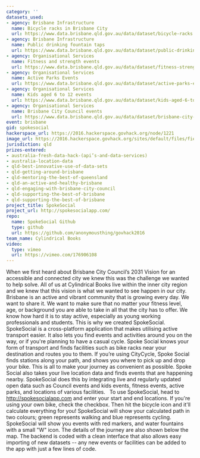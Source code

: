 ```yaml
---
category: ''
datasets_used:
- agency: Brisbane Infrastructure
  name: Bicycle racks in Brisbane City
  url: https://www.data.brisbane.qld.gov.au/data/dataset/bicycle-racks
- agency: Brisbane Infrastructure
  name: Public drinking fountain taps
  url: https://www.data.brisbane.qld.gov.au/data/dataset/public-drinking-fountain-taps
- agency: Organisational Services
  name: Fitness and strength events
  url: https://www.data.brisbane.qld.gov.au/data/dataset/fitness-strength-events
- agency: Organisational Services
  name: Active Parks Events
  url: https://www.data.brisbane.qld.gov.au/data/dataset/active-parks-events
- agency: Organisational Services
  name: Kids aged 6 to 12 events
  url: https://www.data.brisbane.qld.gov.au/data/dataset/kids-aged-6-to-12-events
- agency: Organisational Services
  name: Brisbane City Council events
  url: https://www.data.brisbane.qld.gov.au/data/dataset/brisbane-city-council-events
event: brisbane
gid: spokesocial
hackerspace_url: https://2016.hackerspace.govhack.org/node/1221
image_url: https://2016.hackerspace.govhack.org/sites/default/files/field/image/13901364_1068149919936638_8887127178317524102_n.jpg
jurisdiction: qld
prizes-entered:
- australia-fresh-data-hack-(api’s-and-data-services)
- australia-location-data
- qld-best-innovative-use-of-data-sets
- qld-getting-around-brisbane
- qld-mentoring-the-best-of-queensland
- qld-an-active-and-healthy-brisbane
- qld-engaging-with-brisbane-city-council
- qld-supporting-the-best-of-brisbane
- qld-supporting-the-best-of-brisbane
project_title: SpokeSocial
project_url: http://spokesocialapp.com/
repo:
  name: SpokeSocial Github
  type: github
  url: https://github.com/anonymousthing/govhack2016
team_name: Cylindrical Books
video:
  type: vimeo
  url: https://vimeo.com/176906108
---
```


When we first heard about Brisbane City Council’s 2031 Vision for an accessible and connected city we knew this was the challenge we wanted to help solve. All of us at Cylindrical Books live within the inner city region and we knew that this vision is what we wanted to see happen in our city. 
Brisbane is an active and vibrant community that is growing every day. We want to share it. We want to make sure that no matter your fitness level, age, or background you are able to take in all that the city has to offer.
We know how hard it is to stay active, especially as young working professionals and students. This is why we created SpokeSocial. SpokeSocial is a cross-platform application that makes utilising active transport easier. It also lets you find events and activities around you on the way, or if you're planning to have a casual cycle. 
Spoke Social knows your form of transport and finds facilities such as bike racks near your destination and routes you to them. If you’re using CityCycle, Spoke Social finds stations along your path, and shows you where to pick up and drop your bike. This is all to make your journey as convenient as possible. Spoke Social also takes your live location data and finds events that are happening nearby.
SpokeSocial does this by integrating live and regularly updated open data such as Council events and kids events, fitness events, active parks, and locations of various facilities.
 
​​​​​​​To use SpokeSocial, head to http://spokesocialapp.com and enter your start and end locations. If you're using your own bike, check the checkbox. Then hit the bicycle icon and it'll calculate everything for you!
SpokeSocial will show your calculated path in two colours; green represents walking and blue represents cycling. SpokeSocial will show you events with red markers, and water fountains with a small "W" icon. The details of the journey are also shown below the map.
The backend is coded with a clean interface that also allows easy importing of new datasets -- any new events or facilities can be added to the app with just a few lines of code.